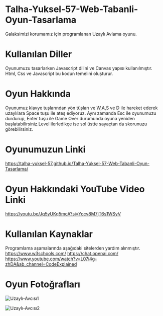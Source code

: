 # Talha-Yuksel-57-Web-Tabanli-Oyun-Tasarlama
Galaksimizi korumamız için programlanan Uzaylı Avlama oyunu.

# Kullanılan Diller
Oyunumuzu tasarlarken Javascript dilini ve Canvas yapısı kullanılmıştır. Html, Css ve Javascript bu kodun temelini oluşturur.

# Oyun Hakkında 
Oyunumuz klavye tuşlarından yön tüşları ve W,A,S ve D ile hareket ederek uzaylılara Space tuşu ile ateş ediyoruz. Aynı zamanda Esc ile oyunumuzu durdurup, Enter tuşu ile Game Over durumunda oyuna yeniden başlatabilirsiniz.Level ilerledikçe ise sol üstte sayaçtan da skorunuzu görebilirsiniz.

# Oyunumuzun Linki
https://talha-yuksel-57.github.io/Talha-Yuksel-57-Web-Tabanli-Oyun-Tasarlama/

# Oyun Hakkındaki YouTube Video Linki
https://youtu.be/Jq5yUKq5mcA?si=Yocv8M7jT6s1WSyV

# Kullanılan Kaynaklar
Programlama aşamalarında aşağıdaki sitelerden yardım alınmıştır.
https://www.w3schools.com/
https://chat.openai.com/
https://www.youtube.com/watch?v=L07i4g-zhDA&ab_channel=CodeExplained

# Oyun Fotoğrafları 
![Uzaylı-Avcısı1](https://github.com/Talha-Yuksel-57/Talha-Yuksel-57-Web-Tabanli-Oyun-Tasarlama/assets/168562646/ede4fb6c-21a4-4472-a216-e2010ee6c48f)

![Uzaylı-Avcısı2](https://github.com/Talha-Yuksel-57/Talha-Yuksel-57-Web-Tabanli-Oyun-Tasarlama/assets/168562646/0cf3d8fa-1c8e-4898-a9b9-b5139dd0513c)


